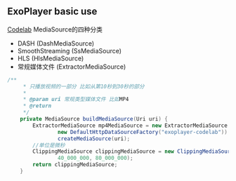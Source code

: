 ##  ExoPlayer basic use
[Codelab](https://codelabs.developers.google.com/codelabs/exoplayer-intro/index.html?index=..%2F..%2Findex#0)
MediaSource的四种分类
* DASH (DashMediaSource)
* SmoothStreaming (SsMediaSource)
* HLS (HlsMediaSource) 
* 常规媒体文件 (ExtractorMediaSource)

```java
/**
     * 只播放视频的一部分 比如从第10秒到30秒的部分
     *
     * @param uri 常规类型媒体文件 比如MP4
     * @return
     */
    private MediaSource buildMediaSource(Uri uri) {
        ExtractorMediaSource mp4MediaSource = new ExtractorMediaSource.Factory(
                new DefaultHttpDataSourceFactory("exoplayer-codelab")).
                createMediaSource(uri);
        //单位是微秒
        ClippingMediaSource clippingMediaSource = new ClippingMediaSource(mp4MediaSource,
                40_000_000, 80_000_000);
        return clippingMediaSource;
    }
```